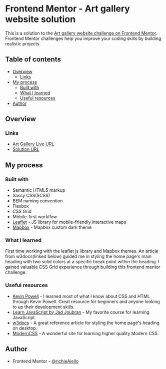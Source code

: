 # Frontend Mentor - Art gallery website solution

This is a solution to the [Art gallery website challenge on Frontend Mentor](https://www.frontendmentor.io/challenges/art-gallery-website-yVdrZlxyA). Frontend Mentor challenges help you improve your coding skills by building realistic projects. 

## Table of contents

- [Overview](#overview)
  - [Links](#links)
- [My process](#my-process)
  - [Built with](#built-with)
  - [What I learned](#what-i-learned)
  - [Useful resources](#useful-resources)
- [Author](#author)

## Overview

### Links

- [Art Gallery Live URL](https://richieaiello-art-gallery-website.netlify.app/)
- [Solution URL](https://your-solution-url.com)

## My process

### Built with

- Semantic HTML5 markup
- Sassy CSS(SCSS)
- BEM naming convention
- Flexbox
- CSS Grid
- Mobile-first workflow
- [Leaflet](https://leafletjs.com/) - JS library for mobile-friendly interactive maps
- [Mapbox](https://www.mapbox.com/) - Mapbox custom dark theme

### What I learned

First time working with the leaflet js library and Mapbox themes. An article from w3docs(linked below) guided me in styling the home page's main heading with two solid colors at a specific break point within the heading. I gained valuable CSS Grid experience through building this frontend mentor challenge.

### Useful resources

- [Kevin Powell](https://www.kevinpowell.co/) - I learned most of what I know about CSS and HTML through Kevin Powell. Great resource for beginners and anyone looking to up their development skills.
- [Learn JavaScript by Jad Joubran](https://learnjavascript.online/) - My favorite course for learning JavaScript.
- [w3docs](https://www.w3docs.com/snippets/css/how-to-apply-css-styles-to-only-the-half-of-a-word-or-character.html) - A great reference article for styling the home page's heading on desktop.
- [ModernCSS](https://moderncss.dev/) - A wonderful site for learning higher quality Modern CSS.

## Author

- Frontend Mentor - [@richieAiello](https://www.frontendmentor.io/profile/richieAiello)